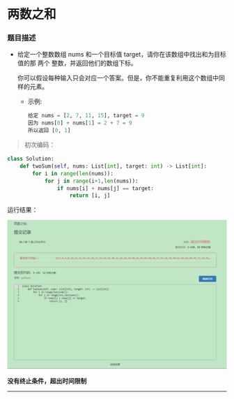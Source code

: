 # 两数之和


### 题目描述

* 给定一个整数数组 nums 和一个目标值 target，请你在该数组中找出和为目标值的那 两个 整数，并返回他们的数组下标。

    你可以假设每种输入只会对应一个答案。但是，你不能重复利用这个数组中同样的元素。

    * 示例:
        ```python
        给定 nums = [2, 7, 11, 15], target = 9
        因为 nums[0] + nums[1] = 2 + 7 = 9
        所以返回 [0, 1]
        ```

> 初次编码：

```python
class Solution:
    def twoSum(self, nums: List[int], target: int) -> List[int]:
        for i in range(len(nums)):
            for j in range(i+1,len(nums)):
                if nums[i] + nums[j] == target:
                    return [i, j]
```

运行结果：

![avatar](https://github.com/BruceSniper/MarkdownFiles/raw/master/算法刷题/Leetcode/img/1.png)


**没有终止条件，超出时间限制**

---